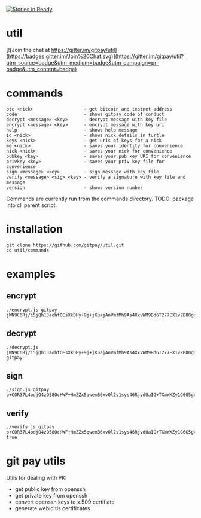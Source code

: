 [![Stories in Ready](https://badge.waffle.io/gitpay/util.png?label=ready&title=Ready)](https://waffle.io/gitpay/util)

# util


[![Join the chat at https://gitter.im/gitpay/util](https://badges.gitter.im/Join%20Chat.svg)](https://gitter.im/gitpay/util?utm_source=badge&utm_medium=badge&utm_campaign=pr-badge&utm_content=badge)

# commands

    btc <nick>                   - get bitcoin and testnet address
    code                         - shows gitpay code of conduct
    decrypt <message> <key>      - decrypt message with key file
    encrypt <message> <key>      - encrypt message with key uri
    help                         - shows help message
    id <nick>                    - shows nick details in turtle
    keys <nick>                  - get uris of keys for a nick
    me <nick>                    - saves your identity for convenience
    nick <nick>                  - saves your nick for convenience
    pubkey <key>                 - saves your pub key URI for convenience
    privkey <key>                - saves your priv key file for convenience
    sign <message> <key>         - sign message with key file
    verify <message> <sig> <key> - verify a signature with key file and message
    version                      - shows version number

Commands are currently run from the commands directory.  TODO: package into cli parent script.

# installation

    git clone https://github.com/gitpay/util.git
    cd util/commands

# examples

## encrypt

    ./encrypt.js gitpay
    jWN9C6Rj/i5jQh1JaohfOEsXkDHy+9j+jKuajAnVmfMh9As4XxvWM9Bd6T277EX1vZB80gq9otqintB8TG7GYTJ8NuGnMGJQlRWYLllIHaD6Jnv5UW1qf5HtvQ1wRQzeI2+MHccXB3xD3qc0FlGLbF22cGe79CHPFBRW2U7ij7ikGZK8iaAUr79o1PR6g0B6fuw44DGBJISqLwmiBbbYhSCHqfih/hkFv5gB1gSWA9rZ0+vmyMr5+fOPgM1AblljujaqAWXRdoNvzyVF0mwiq1NUAtsedxIg+TEBMQO+6gE7IXk90ZneaaCIgBOvzothBy36J9QJfGgoa3EMqqeG4g==

## decrypt

    ./decrypt.js jWN9C6Rj/i5jQh1JaohfOEsXkDHy+9j+jKuajAnVmfMh9As4XxvWM9Bd6T277EX1vZB80gq9otqintB8TG7GYTJ8NuGnMGJQlRWYLllIHaD6Jnv5UW1qf5HtvQ1wRQzeI2+MHccXB3xD3qc0FlGLbF22cGe79CHPFBRW2U7ij7ikGZK8iaAUr79o1PR6g0B6fuw44DGBJISqLwmiBbbYhSCHqfih/hkFv5gB1gSWA9rZ0+vmyMr5+fOPgM1AblljujaqAWXRdoNvzyVF0mwiq1NUAtsedxIg+TEBMQO+6gE7IXk90ZneaaCIgBOvzothBy36J9QJfGgoa3EMqqeG4g==
    gitpay

## sign

    ./sign.js gitpay
    p+COR37L4odjO4zO58OcHWF+HmZZx5qwemB6xvOl2s1sys46RjvdUaIG+TXmWXZy1G6G5gVcARI12q1oDJ0iqOPX3GkEnV69iycvTNZClnDwoPyMG7RnT7wk7jTZluWmHKxb/2kBpGRIFo+AWGFeawe5QSCWSsXbZCd5TAGjgLbNhO7BAET7HxXF19X6QbyMWF6W97O6sKBaG72vFvRXBqb9gKIYuNPJz7GR0mWtI/KeGDdLi5QWqjFCnsj6FUgnAQuQQeP8M2+OlWbaVTAM72zP0jIqtOEMPy3+M9FTgj3hpDwUFiUBnmTzbP6YFNxasia5srDDPRLlP9oxoH0kZA==

## verify

    ./verify.js gitpay p+COR37L4odjO4zO58OcHWF+HmZZx5qwemB6xvOl2s1sys46RjvdUaIG+TXmWXZy1G6G5gVcARI12q1oDJ0iqOPX3GkEnV69iycvTNZClnDwoPyMG7RnT7wk7jTZluWmHKxb/2kBpGRIFo+AWGFeawe5QSCWSsXbZCd5TAGjgLbNhO7BAET7HxXF19X6QbyMWF6W97O6sKBaG72vFvRXBqb9gKIYuNPJz7GR0mWtI/KeGDdLi5QWqjFCnsj6FUgnAQuQQeP8M2+OlWbaVTAM72zP0jIqtOEMPy3+M9FTgj3hpDwUFiUBnmTzbP6YFNxasia5srDDPRLlP9oxoH0kZA==
    true

# git pay utils

Utils for dealing with PKI

* get public key from openssh
* get private key from openssh
* convert openssh keys to x.509 certifiate
* generate webid tls certificates
